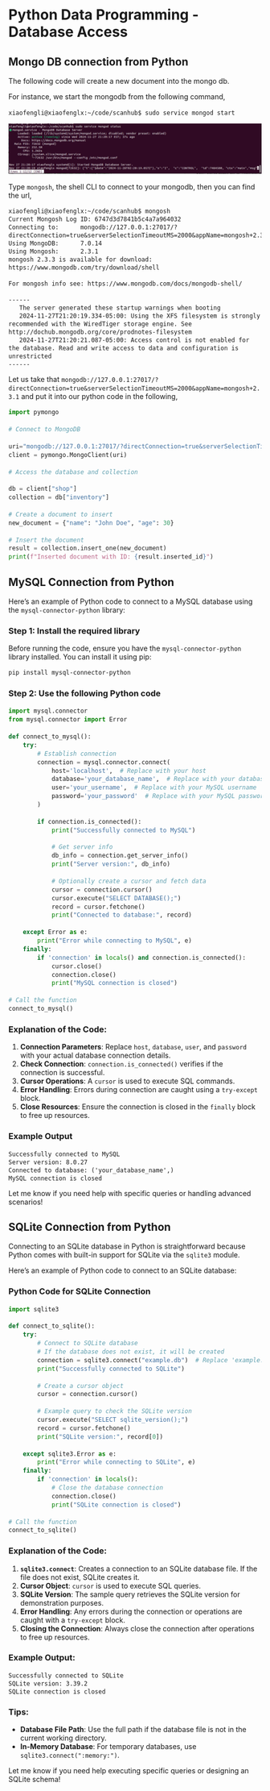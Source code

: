 # Python Data Programming - Database Access

## Mongo DB connection from Python

The following code will create a new document into the mongo db.

For instance, we start the mongodb from the following command,

`xiaofengli@xiaofenglx:~/code/scanhub$ sudo service mongod start`

![mongo_status.png](../../../images/database/mongo_status.png)

Type `mongosh`, the shell CLI to connect to your mongodb, then you can find the url,

```shell
xiaofengli@xiaofenglx:~/code/scanhub$ mongosh
Current Mongosh Log ID:	6747d3d7841b5c4a7a964032
Connecting to:		mongodb://127.0.0.1:27017/?directConnection=true&serverSelectionTimeoutMS=2000&appName=mongosh+2.3.1
Using MongoDB:		7.0.14
Using Mongosh:		2.3.1
mongosh 2.3.3 is available for download: https://www.mongodb.com/try/download/shell

For mongosh info see: https://www.mongodb.com/docs/mongodb-shell/

------
   The server generated these startup warnings when booting
   2024-11-27T21:20:19.334-05:00: Using the XFS filesystem is strongly recommended with the WiredTiger storage engine. See http://dochub.mongodb.org/core/prodnotes-filesystem
   2024-11-27T21:20:21.087-05:00: Access control is not enabled for the database. Read and write access to data and configuration is unrestricted
------

```

Let us take that `mongodb://127.0.0.1:27017/?directConnection=true&serverSelectionTimeoutMS=2000&appName=mongosh+2.3.1` and put it into our python code in the following,

```python
import pymongo

# Connect to MongoDB

uri="mongodb://127.0.0.1:27017/?directConnection=true&serverSelectionTimeoutMS=2000&appName=mongosh+2.3.1"
client = pymongo.MongoClient(uri)

# Access the database and collection

db = client["shop"]
collection = db["inventory"]

# Create a document to insert
new_document = {"name": "John Doe", "age": 30}

# Insert the document
result = collection.insert_one(new_document)
print(f"Inserted document with ID: {result.inserted_id}")
```

## MySQL Connection from Python

Here’s an example of Python code to connect to a MySQL database using the `mysql-connector-python` library:

### Step 1: Install the required library
Before running the code, ensure you have the `mysql-connector-python` library installed. You can install it using pip:
```bash
pip install mysql-connector-python
```

### Step 2: Use the following Python code
```python
import mysql.connector
from mysql.connector import Error

def connect_to_mysql():
    try:
        # Establish connection
        connection = mysql.connector.connect(
            host='localhost',  # Replace with your host
            database='your_database_name',  # Replace with your database name
            user='your_username',  # Replace with your MySQL username
            password='your_password'  # Replace with your MySQL password
        )
        
        if connection.is_connected():
            print("Successfully connected to MySQL")
            
            # Get server info
            db_info = connection.get_server_info()
            print("Server version:", db_info)
            
            # Optionally create a cursor and fetch data
            cursor = connection.cursor()
            cursor.execute("SELECT DATABASE();")
            record = cursor.fetchone()
            print("Connected to database:", record)
        
    except Error as e:
        print("Error while connecting to MySQL", e)
    finally:
        if 'connection' in locals() and connection.is_connected():
            cursor.close()
            connection.close()
            print("MySQL connection is closed")

# Call the function
connect_to_mysql()
```

### Explanation of the Code:
1. **Connection Parameters**: Replace `host`, `database`, `user`, and `password` with your actual database connection details.
2. **Check Connection**: `connection.is_connected()` verifies if the connection is successful.
3. **Cursor Operations**: A `cursor` is used to execute SQL commands.
4. **Error Handling**: Errors during connection are caught using a `try-except` block.
5. **Close Resources**: Ensure the connection is closed in the `finally` block to free up resources.

### Example Output
```
Successfully connected to MySQL
Server version: 8.0.27
Connected to database: ('your_database_name',)
MySQL connection is closed
```

Let me know if you need help with specific queries or handling advanced scenarios!

## SQLite Connection from Python

Connecting to an SQLite database in Python is straightforward because Python comes with built-in support for SQLite via the `sqlite3` module.

Here’s an example of Python code to connect to an SQLite database:

### Python Code for SQLite Connection
```python
import sqlite3

def connect_to_sqlite():
    try:
        # Connect to SQLite database
        # If the database does not exist, it will be created
        connection = sqlite3.connect("example.db")  # Replace 'example.db' with your database name
        print("Successfully connected to SQLite")

        # Create a cursor object
        cursor = connection.cursor()

        # Example query to check the SQLite version
        cursor.execute("SELECT sqlite_version();")
        record = cursor.fetchone()
        print("SQLite version:", record[0])

    except sqlite3.Error as e:
        print("Error while connecting to SQLite", e)
    finally:
        if 'connection' in locals():
            # Close the database connection
            connection.close()
            print("SQLite connection is closed")

# Call the function
connect_to_sqlite()
```

### Explanation of the Code:
1. **`sqlite3.connect`**: Creates a connection to an SQLite database file. If the file does not exist, SQLite creates it.
2. **Cursor Object**: `cursor` is used to execute SQL queries.
3. **SQLite Version**: The sample query retrieves the SQLite version for demonstration purposes.
4. **Error Handling**: Any errors during the connection or operations are caught with a `try-except` block.
5. **Closing the Connection**: Always close the connection after operations to free up resources.

### Example Output:
```
Successfully connected to SQLite
SQLite version: 3.39.2
SQLite connection is closed
```

### Tips:
- **Database File Path**: Use the full path if the database file is not in the current working directory.
- **In-Memory Database**: For temporary databases, use `sqlite3.connect(":memory:")`.

Let me know if you need help executing specific queries or designing an SQLite schema!